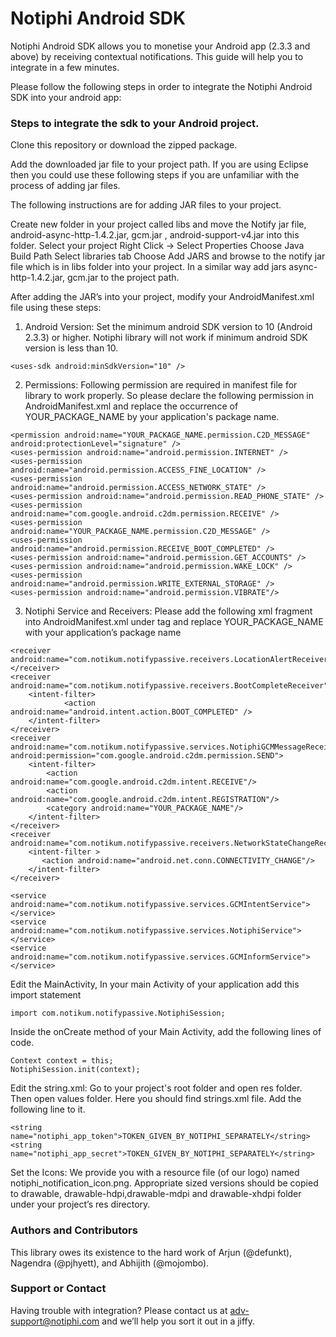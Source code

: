 Notiphi Android SDK
===================

Notiphi Android SDK allows you to monetise your Android app (2.3.3 and above) by receiving contextual notifications. 
This guide will help you to integrate in a few minutes.

Please follow the following steps in order to integrate the Notiphi Android SDK into your android app:

### Steps to integrate the sdk to your Android project.

Clone this repository or download the zipped package.

Add the downloaded jar file to your project path. If you are using Eclipse then you could use these following steps if you are unfamiliar with the process of adding jar files.

The following instructions are for adding JAR files to your project.

Create new folder in your project called libs and move the Notify jar file, android-async-http-1.4.2.jar, gcm.jar , android-support-v4.jar into this folder.
Select your project
Right Click -> Select Properties
Choose Java Build Path
Select libraries tab
Choose Add JARS and browse to the notify jar file which is in libs folder into your project. In a similar way add jars async-http-1.4.2.jar, gcm.jar to the project path.

After adding the JAR’s into your project, modify your AndroidManifest.xml file using these steps:

1. Android Version: Set the minimum android SDK version to 10 (Android 2.3.3) or higher. Notiphi library will not work if minimum android SDK version is less than 10.

```
<uses-sdk android:minSdkVersion="10" />
```

2. Permissions: Following permission are required in manifest file for library to work properly. So please declare the following permission in AndroidManifest.xml and replace the occurrence of YOUR_PACKAGE_NAME by your application's package name.

```
<permission android:name="YOUR_PACKAGE_NAME.permission.C2D_MESSAGE" android:protectionLevel="signature" />
<uses-permission android:name="android.permission.INTERNET" />
<uses-permission android:name="android.permission.ACCESS_FINE_LOCATION" />
<uses-permission android:name="android.permission.ACCESS_NETWORK_STATE" />
<uses-permission android:name="android.permission.READ_PHONE_STATE" />
<uses-permission android:name="com.google.android.c2dm.permission.RECEIVE" />
<uses-permission android:name="YOUR_PACKAGE_NAME.permission.C2D_MESSAGE" />
<uses-permission android:name="android.permission.RECEIVE_BOOT_COMPLETED" />
<uses-permission android:name="android.permission.GET_ACCOUNTS" />
<uses-permission android:name="android.permission.WAKE_LOCK" />
<uses-permission android:name="android.permission.WRITE_EXTERNAL_STORAGE" />
<uses-permission android:name="android.permission.VIBRATE"/>
```

3. Notiphi Service and Receivers: Please add the following xml fragment into AndroidManifest.xml under <application> tag and replace YOUR_PACKAGE_NAME with your application’s package name

```
<receiver android:name="com.notikum.notifypassive.receivers.LocationAlertReceiver"></receiver>
<receiver android:name="com.notikum.notifypassive.receivers.BootCompleteReceiver">
    <intent-filter>
    		<action android:name="android.intent.action.BOOT_COMPLETED" />
    </intent-filter>
</receiver>
<receiver android:name="com.notikum.notifypassive.services.NotiphiGCMMessageReceiver" android:permission="com.google.android.c2dm.permission.SEND">
    <intent-filter>
    	<action android:name="com.google.android.c2dm.intent.RECEIVE"/>
     	<action android:name="com.google.android.c2dm.intent.REGISTRATION"/>
    	<category android:name="YOUR_PACKAGE_NAME"/>
    </intent-filter>
</receiver>
<receiver android:name="com.notikum.notifypassive.receivers.NetworkStateChangeReceiver">
    <intent-filter >
       <action android:name="android.net.conn.CONNECTIVITY_CHANGE"/>
    </intent-filter>
</receiver>

<service android:name="com.notikum.notifypassive.services.GCMIntentService"></service>
<service android:name="com.notikum.notifypassive.services.NotiphiService"></service>
<service android:name="com.notikum.notifypassive.services.GCMInformService"></service>
```
	 	 	 	
Edit the MainActivity, In your main Activity of your application  add this import statement

```
import com.notikum.notifypassive.NotiphiSession;
```	 	 	 	

Inside the onCreate method of your Main Activity, add the following lines of code.

```
Context context = this;			
NotiphiSession.init(context);
```

Edit the string.xml: Go to your project's root folder and open res folder. Then open values folder. Here you should find strings.xml file. Add the following line to it.

```
<string name="notiphi_app_token">TOKEN_GIVEN_BY_NOTIPHI_SEPARATELY</string>
<string name="notiphi_app_secret">TOKEN_GIVEN_BY_NOTIPHI_SEPARATELY</string>
```

Set the Icons:  We provide you with a resource file (of our logo) named notiphi_notification_icon.png. Appropriate sized versions should be copied to drawable, drawable-hdpi,drawable-mdpi and drawable-xhdpi folder under your project’s res directory.

### Authors and Contributors
This library owes its existence to the hard work of Arjun (@defunkt), Nagendra (@pjhyett), and Abhijith (@mojombo).

### Support or Contact
Having trouble with integration? Please contact us at adv-support@notiphi.com and we’ll help you sort it out in a jiffy.
